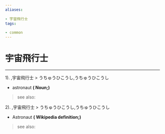 ```yaml
---
aliases:
    
- 宇宙飛行士
tags:
    
- common
---
```


# 宇宙飛行士
---
1).
,宇宙飛行士 > うちゅうひこうし,うちゅうひこうし

- astronaut
**( Noun;)**
> see also: 
            
2).
,宇宙飛行士 > うちゅうひこうし,うちゅうひこうし

- Astronaut
**( Wikipedia definition;)**
> see also: 
            